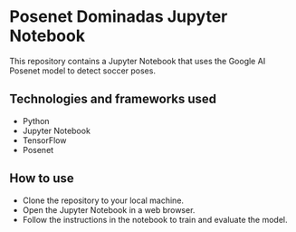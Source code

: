 # Posenet Dominadas Jupyter Notebook
This repository contains a Jupyter Notebook that uses the Google AI Posenet model to detect soccer poses.

## Technologies and frameworks used
- Python
- Jupyter Notebook
- TensorFlow
- Posenet

## How to use
- Clone the repository to your local machine.
- Open the Jupyter Notebook in a web browser.
- Follow the instructions in the notebook to train and evaluate the model.
